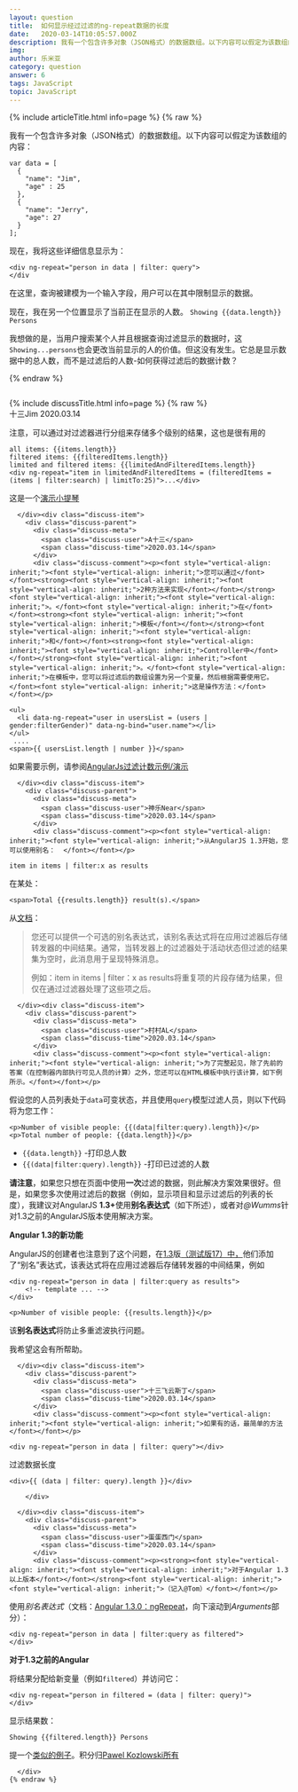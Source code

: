 ```yaml
---
layout: question
title:  如何显示经过过滤的ng-repeat数据的长度
date:   2020-03-14T10:05:57.000Z
description: 我有一个包含许多对象（JSON格式）的数据数组。以下内容可以假定为该数组的内容：var data = \[  {    "name"  "Jim",...
img: 
author: 乐米亚
category: question
answer: 6
tags: JavaScript
topic: JavaScript
---
```

<div class="article-root">
  <div class="article">
    {% include articleTitle.html info=page %}
    {% raw %}
    <div class="article-content"><p><font style="vertical-align: inherit;"><font style="vertical-align: inherit;">我有一个包含许多对象（JSON格式）的数据数组。</font><font style="vertical-align: inherit;">以下内容可以假定为该数组的内容：</font></font></p>

<pre><code>var data = [<font></font>
  {<font></font>
    "name": "Jim",<font></font>
    "age" : 25<font></font>
  },<font></font>
  {<font></font>
    "name": "Jerry",<font></font>
    "age": 27<font></font>
  }<font></font>
];<font></font>
</code></pre>

<p><font style="vertical-align: inherit;"><font style="vertical-align: inherit;">现在，我将这些详细信息显示为：</font></font></p>

<pre><code>&lt;div ng-repeat="person in data | filter: query"&gt;<font></font>
&lt;/div<font></font>
</code></pre>

<p><font style="vertical-align: inherit;"><font style="vertical-align: inherit;">在这里，查询被建模为一个输入字段，用户可以在其中限制显示的数据。</font></font></p>

<p><font style="vertical-align: inherit;"><font style="vertical-align: inherit;">现在，我在另一个位置显示了当前正在显示的人数。 </font></font><code>Showing {{data.length}} Persons</code>  </p>

<p><font style="vertical-align: inherit;"><font style="vertical-align: inherit;">我想做的是，当用户搜索某个人并且根据查询过滤显示的数据时，这</font></font><code>Showing...persons</code><font style="vertical-align: inherit;"><font style="vertical-align: inherit;">也会更改当前显示的人的价值。</font><font style="vertical-align: inherit;">但这没有发生。</font><font style="vertical-align: inherit;">它总是显示数据中的总人数，而不是过滤后的人数-如何获得过滤后的数据计数？</font></font></p></div>
    {% endraw %}
  </div>
  <p style="height: 0;width:0;overflow: hidden;"> 第1590篇《如何显示经过过滤的ng-repeat数据的长度》来自Winter(https://github.com/aiyld/aiyld.github.io)的站点</p>
  <div class="discuss-wrapper">
    {% include discussTitle.html info=page %}
    {% raw %}
    <div class="discuss-item">
        <div class="discuss-parent">
          <div class="discuss-meta">
            <span class="discuss-user">十三Jim</span>
            <span class="discuss-time">2020.03.14</span>
          </div>
          <div class="discuss-comment"><p><font style="vertical-align: inherit;"><font style="vertical-align: inherit;">注意，可以通过对过滤器进行分组来存储多个级别的结果，这也是很有用的</font></font></p>

<pre><code>all items: {{items.length}}<font></font>
filtered items: {{filteredItems.length}}<font></font>
limited and filtered items: {{limitedAndFilteredItems.length}}<font></font>
&lt;div ng-repeat="item in limitedAndFilteredItems = (filteredItems = (items | filter:search) | limitTo:25)"&gt;...&lt;/div&gt;<font></font>
</code></pre>

<p><font style="vertical-align: inherit;"><font style="vertical-align: inherit;">这是一个</font></font><a href="https://jsfiddle.net/fxzby80p/" rel="noreferrer"><font style="vertical-align: inherit;"><font style="vertical-align: inherit;">演示小提琴</font></font></a> </p></div>
        </div>
        
      </div><div class="discuss-item">
        <div class="discuss-parent">
          <div class="discuss-meta">
            <span class="discuss-user">A十三</span>
            <span class="discuss-time">2020.03.14</span>
          </div>
          <div class="discuss-comment"><p><font style="vertical-align: inherit;"><font style="vertical-align: inherit;">您可以通过</font></font><strong><font style="vertical-align: inherit;"><font style="vertical-align: inherit;">2种方法来实现</font></font></strong><font style="vertical-align: inherit;"><font style="vertical-align: inherit;">。</font><font style="vertical-align: inherit;">在</font></font><strong><font style="vertical-align: inherit;"><font style="vertical-align: inherit;">模板</font></font></strong><font style="vertical-align: inherit;"><font style="vertical-align: inherit;">和</font></font><strong><font style="vertical-align: inherit;"><font style="vertical-align: inherit;">Controller中</font></font></strong><font style="vertical-align: inherit;"><font style="vertical-align: inherit;">。</font><font style="vertical-align: inherit;">在模板中，您可以将过滤后的数组设置为另一个变量，然后根据需要使用它。</font><font style="vertical-align: inherit;">这是操作方法：</font></font></p>

<pre><code>&lt;ul&gt;<font></font>
  &lt;li data-ng-repeat="user in usersList = (users | gender:filterGender)" data-ng-bind="user.name"&gt;&lt;/li&gt;<font></font>
&lt;/ul&gt;<font></font>
 ....<font></font>
&lt;span&gt;{{ usersList.length | number }}&lt;/span&gt;<font></font>
</code></pre>

<p><font style="vertical-align: inherit;"><font style="vertical-align: inherit;">如果需要示例，请参阅</font></font><a href="http://www.w3docs.com/snippets/angularjs/how-to-show-angularjs-filtered-count.html" rel="noreferrer"><font style="vertical-align: inherit;"><font style="vertical-align: inherit;">AngularJs过滤计数示例/演示</font></font></a></p></div>
        </div>
        
      </div><div class="discuss-item">
        <div class="discuss-parent">
          <div class="discuss-meta">
            <span class="discuss-user">神乐Near</span>
            <span class="discuss-time">2020.03.14</span>
          </div>
          <div class="discuss-comment"><p><font style="vertical-align: inherit;"><font style="vertical-align: inherit;">从AngularJS 1.3开始，您可以使用别名：  </font></font></p>

<pre><code>item in items | filter:x as results
</code></pre>

<p><font style="vertical-align: inherit;"><font style="vertical-align: inherit;">在某处：</font></font></p>

<pre><code>&lt;span&gt;Total {{results.length}} result(s).&lt;/span&gt;
</code></pre>

<p><font style="vertical-align: inherit;"><font style="vertical-align: inherit;">从</font></font><a href="https://code.angularjs.org/1.3.0-beta.17/docs/api/ng/directive/ngRepeat" rel="noreferrer"><font style="vertical-align: inherit;"><font style="vertical-align: inherit;">文档</font></font></a><font style="vertical-align: inherit;"><font style="vertical-align: inherit;">：</font></font></p>

<blockquote>
  <p><font style="vertical-align: inherit;"><font style="vertical-align: inherit;">您还可以提供一个可选的别名表达式，该别名表达式将在应用过滤器后存储转发器的中间结果。</font><font style="vertical-align: inherit;">通常，当转发器上的过滤器处于活动状态但过滤的结果集为空时，此消息用于呈现特殊消息。</font></font></p>
  
  <p><font style="vertical-align: inherit;"><font style="vertical-align: inherit;">例如：item in items | </font><font style="vertical-align: inherit;">filter：x as results将重复项的片段存储为结果，但仅在通过过滤器处理了这些项之后。</font></font></p>
</blockquote></div>
        </div>
        
      </div><div class="discuss-item">
        <div class="discuss-parent">
          <div class="discuss-meta">
            <span class="discuss-user">村村AL</span>
            <span class="discuss-time">2020.03.14</span>
          </div>
          <div class="discuss-comment"><p><font style="vertical-align: inherit;"><font style="vertical-align: inherit;">为了完整起见，除了先前的答案（在控制器内部执行可见人员的计算）之外，您还可以在HTML模板中执行该计算，如下例所示。</font></font></p>

<p><font style="vertical-align: inherit;"><font style="vertical-align: inherit;">假设您的人员列表处于</font></font><code>data</code><font style="vertical-align: inherit;"><font style="vertical-align: inherit;">可变状态，并且使用</font></font><code>query</code><font style="vertical-align: inherit;"><font style="vertical-align: inherit;">模型</font><font style="vertical-align: inherit;">过滤人员</font><font style="vertical-align: inherit;">，则以下代码将为您工作：
</font></font></p>

<pre><code>&lt;p&gt;Number of visible people: {{(data|filter:query).length}}&lt;/p&gt;<font></font>
&lt;p&gt;Total number of people: {{data.length}}&lt;/p&gt;<font></font>
</code></pre>

<ul>
<li><code>{{data.length}}</code><font style="vertical-align: inherit;"><font style="vertical-align: inherit;"> -打印总人数</font></font></li>
<li><code>{{(data|filter:query).length}}</code><font style="vertical-align: inherit;"><font style="vertical-align: inherit;"> -打印已过滤的人数</font></font></li>
</ul>

<p><strong><font style="vertical-align: inherit;"><font style="vertical-align: inherit;">请注意</font></font></strong><font style="vertical-align: inherit;"><font style="vertical-align: inherit;">，如果您只想</font><font style="vertical-align: inherit;">在页面中</font><font style="vertical-align: inherit;">使用</font></font><strong><font style="vertical-align: inherit;"><font style="vertical-align: inherit;">一次</font></font></strong><font style="vertical-align: inherit;"><font style="vertical-align: inherit;">过滤的数据，则此解决方案效果很好</font><font style="vertical-align: inherit;">。</font><font style="vertical-align: inherit;">但是，如果您多次使用过滤后的数据（例如，显示项目和显示过滤后的列表的长度），我建议</font><font style="vertical-align: inherit;">对AngularJS </font><strong><font style="vertical-align: inherit;">1.3+</font></strong><font style="vertical-align: inherit;">使用</font></font><strong><font style="vertical-align: inherit;"><font style="vertical-align: inherit;">别名表达式</font></font></strong><font style="vertical-align: inherit;"><font style="vertical-align: inherit;">（如下所述），</font><font style="vertical-align: inherit;">或者对</font><em><font style="vertical-align: inherit;">@Wumms</font></em><font style="vertical-align: inherit;">针对1.3之前的AngularJS版本</font><font style="vertical-align: inherit;">使用解决方案</font><font style="vertical-align: inherit;">。</font></font><strong><font style="vertical-align: inherit;"></font></strong><font style="vertical-align: inherit;"></font><em><font style="vertical-align: inherit;"></font></em><font style="vertical-align: inherit;"></font></p>

<p><strong><font style="vertical-align: inherit;"><font style="vertical-align: inherit;">Angular 1.3的新功能</font></font></strong></p>

<p><font style="vertical-align: inherit;"><font style="vertical-align: inherit;">AngularJS的创建者也注意到了这个问题，在</font></font><a href="https://code.angularjs.org/1.3.0-beta.17/docs/api/ng/directive/ngRepeat"><font style="vertical-align: inherit;"><font style="vertical-align: inherit;">1.3</font></font></a><font style="vertical-align: inherit;"><font style="vertical-align: inherit;">版</font><a href="https://code.angularjs.org/1.3.0-beta.17/docs/api/ng/directive/ngRepeat"><font style="vertical-align: inherit;">（测试版17）中，</font></a><font style="vertical-align: inherit;">他们添加了“别名”表达式，该表达式将在应用过滤器后存储转发器的中间结果，例如</font></font></p>

<pre><code>&lt;div ng-repeat="person in data | filter:query as results"&gt;<font></font>
    &lt;!-- template ... --&gt;<font></font>
&lt;/div&gt;<font></font>
<font></font>
&lt;p&gt;Number of visible people: {{results.length}}&lt;/p&gt;<font></font>
</code></pre>

<p><font style="vertical-align: inherit;"><font style="vertical-align: inherit;">该</font></font><strong><font style="vertical-align: inherit;"><font style="vertical-align: inherit;">别名表达式</font></font></strong><font style="vertical-align: inherit;"><font style="vertical-align: inherit;">将防止多重滤波执行问题。</font></font></p>

<p><font style="vertical-align: inherit;"><font style="vertical-align: inherit;">我希望这会有所帮助。</font></font></p></div>
        </div>
        
      </div><div class="discuss-item">
        <div class="discuss-parent">
          <div class="discuss-meta">
            <span class="discuss-user">十三飞云斯丁</span>
            <span class="discuss-time">2020.03.14</span>
          </div>
          <div class="discuss-comment"><p><font style="vertical-align: inherit;"><font style="vertical-align: inherit;">如果有的话，最简单的方法</font></font></p>

<pre><code>&lt;div ng-repeat="person in data | filter: query"&gt;&lt;/div&gt;
</code></pre>

<p><font style="vertical-align: inherit;"><font style="vertical-align: inherit;">过滤数据长度 </font></font></p>

<pre><code>&lt;div&gt;{{ (data | filter: query).length }}&lt;/div&gt;
</code></pre></div>
        </div>
        
      </div><div class="discuss-item">
        <div class="discuss-parent">
          <div class="discuss-meta">
            <span class="discuss-user">蛋蛋西门</span>
            <span class="discuss-time">2020.03.14</span>
          </div>
          <div class="discuss-comment"><p><strong><font style="vertical-align: inherit;"><font style="vertical-align: inherit;">对于Angular 1.3以上版本</font></font></strong><font style="vertical-align: inherit;"><font style="vertical-align: inherit;">（记入@Tom）</font></font></p>

<p><font style="vertical-align: inherit;"><font style="vertical-align: inherit;">使用</font></font><em><font style="vertical-align: inherit;"><font style="vertical-align: inherit;">别名表达式</font></font></em><font style="vertical-align: inherit;"><font style="vertical-align: inherit;">（文档：</font></font><a href="https://code.angularjs.org/1.3.0/docs/api/ng/directive/ngRepeat" rel="noreferrer"><font style="vertical-align: inherit;"><font style="vertical-align: inherit;">Angular 1.3.0：ngRepeat</font></font></a><font style="vertical-align: inherit;"><font style="vertical-align: inherit;">，向下滚动到</font></font><em><font style="vertical-align: inherit;"><font style="vertical-align: inherit;">Arguments</font></font></em><font style="vertical-align: inherit;"><font style="vertical-align: inherit;">部分）：</font></font></p>

<pre><code>&lt;div ng-repeat="person in data | filter:query as filtered"&gt;<font></font>
&lt;/div&gt;<font></font>
</code></pre>

<p><strong><font style="vertical-align: inherit;"><font style="vertical-align: inherit;">对于1.3之前的Angular</font></font></strong></p>

<p><font style="vertical-align: inherit;"><font style="vertical-align: inherit;">将结果分配给新变量（例如</font></font><code>filtered</code><font style="vertical-align: inherit;"><font style="vertical-align: inherit;">）并访问它：</font></font></p>

<pre><code>&lt;div ng-repeat="person in filtered = (data | filter: query)"&gt;<font></font>
&lt;/div&gt;<font></font>
</code></pre>

<p><font style="vertical-align: inherit;"><font style="vertical-align: inherit;">显示结果数：</font></font></p>

<pre><code>Showing {{filtered.length}} Persons
</code></pre>

<p><font style="vertical-align: inherit;"><font style="vertical-align: inherit;">提一个</font></font><a href="http://jsfiddle.net/joshkurz/Nk8qy/3/" rel="noreferrer"><font style="vertical-align: inherit;"><font style="vertical-align: inherit;">类似的例子</font></font></a><font style="vertical-align: inherit;"><font style="vertical-align: inherit;">。</font><font style="vertical-align: inherit;">积分归</font></font><a href="https://groups.google.com/forum/#!topic/angular/7WY_BmFzd3U" rel="noreferrer"><font style="vertical-align: inherit;"><font style="vertical-align: inherit;">Pawel Kozlowski所有</font></font></a></p></div>
        </div>
        
      </div>
    {% endraw %}
  </div>
<div>

